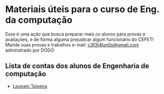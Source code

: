 # Materiais úteis para o curso de Eng. da computação
Esse é uma ação que busca preparar mais os alunos para provas e avaliações, e de forma alguma prejudicar algum funcionário do CEFET! <br/>
Mande suas provas e trabalhos e-mail: c3f3t4lun0s@gmail.com <br/>
adminstrado por DÓDÓ

## Lista de contas dos alunos de Engenharia de computação
  * [Leonam Teixeira](http://github.com/leonamtv)

